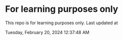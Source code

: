 # For learning purposes only
This repo is for learning purposes only.
Last updated at

Tuesday, February 20, 2024 12:37:48 AM

